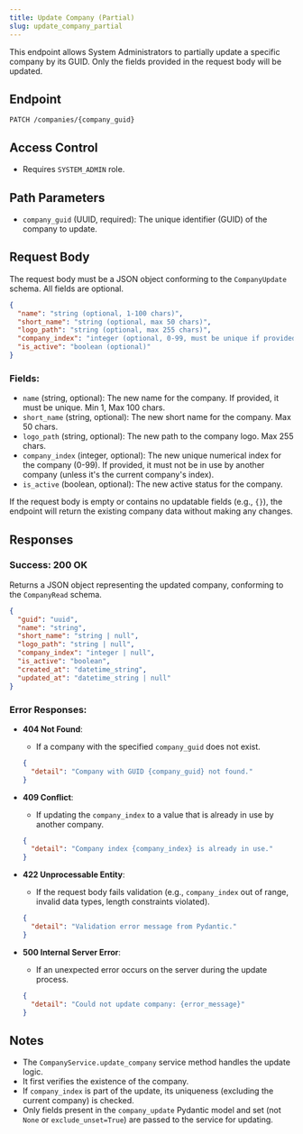 ```yaml
---
title: Update Company (Partial)
slug: update_company_partial
---
```


This endpoint allows System Administrators to partially update a specific company by its GUID. Only the fields provided in the request body will be updated.

## Endpoint

`PATCH /companies/{company_guid}`

## Access Control

- Requires `SYSTEM_ADMIN` role.

## Path Parameters

- `company_guid` (UUID, required): The unique identifier (GUID) of the company to update.

## Request Body

The request body must be a JSON object conforming to the `CompanyUpdate` schema. All fields are optional.

```json
{
  "name": "string (optional, 1-100 chars)",
  "short_name": "string (optional, max 50 chars)",
  "logo_path": "string (optional, max 255 chars)",
  "company_index": "integer (optional, 0-99, must be unique if provided)",
  "is_active": "boolean (optional)"
}
```

### Fields:

- `name` (string, optional): The new name for the company. If provided, it must be unique. Min 1, Max 100 chars.
- `short_name` (string, optional): The new short name for the company. Max 50 chars.
- `logo_path` (string, optional): The new path to the company logo. Max 255 chars.
- `company_index` (integer, optional): The new unique numerical index for the company (0-99). If provided, it must not be in use by another company (unless it's the current company's index).
- `is_active` (boolean, optional): The new active status for the company.

If the request body is empty or contains no updatable fields (e.g., `{}`), the endpoint will return the existing company data without making any changes.

## Responses

### Success: 200 OK

Returns a JSON object representing the updated company, conforming to the `CompanyRead` schema.

```json
{
  "guid": "uuid",
  "name": "string",
  "short_name": "string | null",
  "logo_path": "string | null",
  "company_index": "integer | null",
  "is_active": "boolean",
  "created_at": "datetime_string",
  "updated_at": "datetime_string | null"
}
```

### Error Responses:

- **404 Not Found**:
    - If a company with the specified `company_guid` does not exist.
    ```json
    {
      "detail": "Company with GUID {company_guid} not found."
    }
    ```

- **409 Conflict**:
    - If updating the `company_index` to a value that is already in use by another company.
    ```json
    {
      "detail": "Company index {company_index} is already in use."
    }
    ```

- **422 Unprocessable Entity**:
    - If the request body fails validation (e.g., `company_index` out of range, invalid data types, length constraints violated).
    ```json
    {
      "detail": "Validation error message from Pydantic."
    }
    ```

- **500 Internal Server Error**:
    - If an unexpected error occurs on the server during the update process.
    ```json
    {
      "detail": "Could not update company: {error_message}"
    }
    ```

## Notes

- The `CompanyService.update_company` service method handles the update logic.
- It first verifies the existence of the company.
- If `company_index` is part of the update, its uniqueness (excluding the current company) is checked.
- Only fields present in the `company_update` Pydantic model and set (not `None` or `exclude_unset=True`) are passed to the service for updating. 